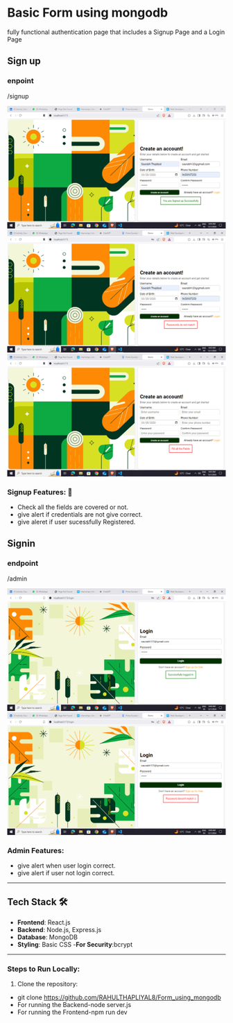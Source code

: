 # Basic Form using mongodb
fully functional authentication page that includes a Signup Page and a Login
Page 


## Sign up 

### enpoint
/signup


![Signup_green](Images/Image1.png)
![Signup_Red](Images/Image2.png)
![Signup_Red](Images/Image3.png)

### Signup Features: 🌟
- Check all the fields are covered or not.
- give alert if credentials are not give correct.
- give aleret if user sucessfully Registered.



## Signin

### endpoint
/admin

![Signin_green](Images/Image4.png)
![Signin_red](Images/Image5.png)


### Admin Features:
- give alert when user login correct.
- give alert if user not login correct.

---

## Tech Stack 🛠️

- **Frontend**: React.js
- **Backend**: Node.js, Express.js
- **Database**: MongoDB
- **Styling**: Basic CSS
-**For Security**:bcrypt

---

### Steps to Run Locally:
1. Clone the repository:
- git clone https://github.com/RAHULTHAPLIYAL8/Form_using_mongodb
- For running the Backend-node server.js
- For running the Frontend-npm run dev

